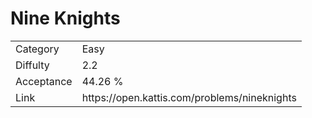# Nine Knights

<table>
    <tr>
        <td>Category</td>
        <td>Easy</td>
    </tr>
    <tr>
        <td>Diffulty</td>
        <td>2.2</td>
    </tr>
    <tr>
        <td>Acceptance</td>
        <td>44.26 %</td>
    </tr>
    <tr>
        <td>Link</td>
        <td>https://open.kattis.com/problems/nineknights</td>
    </tr>
</table>